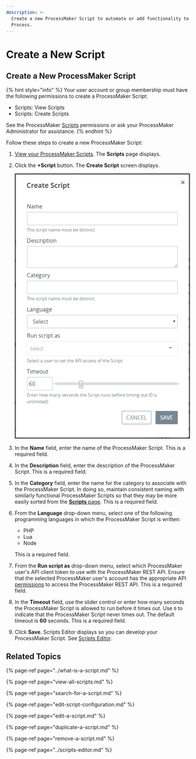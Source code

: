 ```yaml
---
description: >-
  Create a new ProcessMaker Script to automate or add functionality to any
  Process.
---
```


# Create a New Script

## Create a New ProcessMaker Script

{% hint style="info" %}
Your user account or group membership must have the following permissions to create a ProcessMaker Script:

* Scripts: View Scripts
* Scripts: Create Scripts

See the ProcessMaker [Scripts](../../../processmaker-administration/permission-descriptions-for-users-and-groups.md#scripts) permissions or ask your ProcessMaker Administrator for assistance.
{% endhint %}

Follow these steps to create a new ProcessMaker Script:

1. [View your ProcessMaker Scripts](view-all-scripts.md). The **Scripts** page displays.
2. Click the **+Script** button. The **Create Script** screen displays.  

   ![](../../../.gitbook/assets/add-a-script-screen-processes.png)

3. In the **Name** field, enter the name of the ProcessMaker Script. This is a required field.
4. In the **Description** field, enter the description of the ProcessMaker Script. This is a required field.
5. In the **Category** field, enter the name for the category to associate with the ProcessMaker Script. In doing so, maintain consistent naming with similarly functional ProcessMaker Scripts so that they may be more easily sorted from the [**Scripts** page](view-all-scripts.md#view-all-processmaker-scripts). This is a required field.
6. From the **Language** drop-down menu, select one of the following programming languages in which the ProcessMaker Script is written:

   * PHP
   * Lua
   * Node

   This is a required field.

7. From the **Run script as** drop-down menu, select which ProcessMaker user's API client token to use with the ProcessMaker REST API. Ensure that the selected ProcessMaker user's account has the appropriate API [permissions](../../../processmaker-administration/permission-descriptions-for-users-and-groups.md) to access the ProcessMaker REST API. This is a required field.
8. In the **Timeout** field, use the slider control or enter how many seconds the ProcessMaker Script is allowed to run before it times out. Use `0` to indicate that the ProcessMaker Script never times out. The default timeout is **60** seconds. This is a required field.
9. Click **Save**. Scripts Editor displays so you can develop your ProcessMaker Script. See [Scripts Editor](../scripts-editor.md).

## Related Topics

{% page-ref page="../what-is-a-script.md" %}

{% page-ref page="view-all-scripts.md" %}

{% page-ref page="search-for-a-script.md" %}

{% page-ref page="edit-script-configuration.md" %}

{% page-ref page="edit-a-script.md" %}

{% page-ref page="duplicate-a-script.md" %}

{% page-ref page="remove-a-script.md" %}

{% page-ref page="../scripts-editor.md" %}

